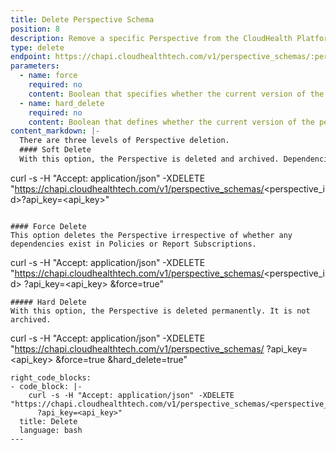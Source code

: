 ```yaml
---
title: Delete Perspective Schema
position: 8
description: Remove a specific Perspective from the CloudHealth Platform. You can perform a soft (default), forced, or hard deletion.
type: delete
endpoint: https://chapi.cloudhealthtech.com/v1/perspective_schemas/:perspective-id
parameters:
  - name: force
    required: no
    content: Boolean that specifies whether the current version of the perspective is returned in the response.
  - name: hard_delete
    required: no
    content: Boolean that defines whether the current version of the perspective is returned in the response.
content_markdown: |-
  There are three levels of Perspective deletion.
  #### Soft Delete
  With this option, the Perspective is deleted and archived. Dependencies of the Perspective such as Policies and Report Subscriptions are ignored in the CloudHealth Platform. You can resurrect the Perspective from the archive; however, you will need to recreate all dependencies.
  ```
  curl -s -H "Accept: application/json" -XDELETE "https://chapi.cloudhealthtech.com/v1/perspective_schemas/<perspective_id>?api_key=<api_key>"
  ```

  #### Force Delete
  This option deletes the Perspective irrespective of whether any dependencies exist in Policies or Report Subscriptions.
  ```
  curl -s -H "Accept: application/json" -XDELETE "https://chapi.cloudhealthtech.com/v1/perspective_schemas/<perspective_id>
    ?api_key=<api_key>
    &force=true"
  ```
  ##### Hard Delete
  With this option, the Perspective is deleted permanently. It is not archived.
  ```
  curl -s -H "Accept: application/json" -XDELETE "https://chapi.cloudhealthtech.com/v1/perspective_schemas/<perspective id>
    ?api_key=<api_key>
    &force=true
    &hard_delete=true"
  ```
right_code_blocks:
  - code_block: |-
      curl -s -H "Accept: application/json" -XDELETE "https://chapi.cloudhealthtech.com/v1/perspective_schemas/<perspective_id>
        ?api_key=<api_key>"
    title: Delete
    language: bash
---
```

